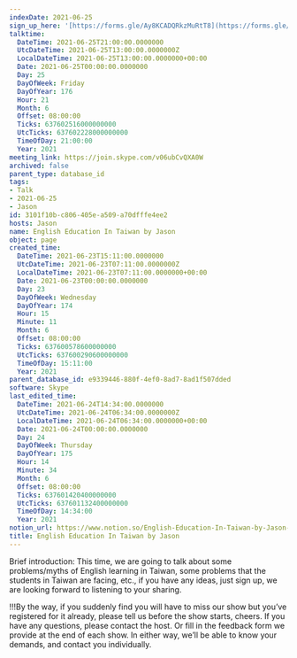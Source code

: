 ```yaml
---
indexDate: 2021-06-25
sign_up_here: '[https://forms.gle/Ay8KCADQRkzMuRtT8](https://forms.gle/Ay8KCADQRkzMuRtT8)'
talktime:
  DateTime: 2021-06-25T21:00:00.0000000
  UtcDateTime: 2021-06-25T13:00:00.0000000Z
  LocalDateTime: 2021-06-25T13:00:00.0000000+00:00
  Date: 2021-06-25T00:00:00.0000000
  Day: 25
  DayOfWeek: Friday
  DayOfYear: 176
  Hour: 21
  Month: 6
  Offset: 08:00:00
  Ticks: 637602516000000000
  UtcTicks: 637602228000000000
  TimeOfDay: 21:00:00
  Year: 2021
meeting_link: https://join.skype.com/v06ubCvQXA0W
archived: false
parent_type: database_id
tags:
- Talk
- 2021-06-25
- Jason
id: 3101f10b-c806-405e-a509-a70dfffe4ee2
hosts: Jason
name: English Education In Taiwan by Jason
object: page
created_time:
  DateTime: 2021-06-23T15:11:00.0000000
  UtcDateTime: 2021-06-23T07:11:00.0000000Z
  LocalDateTime: 2021-06-23T07:11:00.0000000+00:00
  Date: 2021-06-23T00:00:00.0000000
  Day: 23
  DayOfWeek: Wednesday
  DayOfYear: 174
  Hour: 15
  Minute: 11
  Month: 6
  Offset: 08:00:00
  Ticks: 637600578600000000
  UtcTicks: 637600290600000000
  TimeOfDay: 15:11:00
  Year: 2021
parent_database_id: e9339446-880f-4ef0-8ad7-8ad1f507dded
software: Skype
last_edited_time:
  DateTime: 2021-06-24T14:34:00.0000000
  UtcDateTime: 2021-06-24T06:34:00.0000000Z
  LocalDateTime: 2021-06-24T06:34:00.0000000+00:00
  Date: 2021-06-24T00:00:00.0000000
  Day: 24
  DayOfWeek: Thursday
  DayOfYear: 175
  Hour: 14
  Minute: 34
  Month: 6
  Offset: 08:00:00
  Ticks: 637601420400000000
  UtcTicks: 637601132400000000
  TimeOfDay: 14:34:00
  Year: 2021
notion_url: https://www.notion.so/English-Education-In-Taiwan-by-Jason-3101f10bc806405ea509a70dfffe4ee2
title: English Education In Taiwan by Jason
---
```




Brief introduction: This time, we are going to talk about some problems/myths of English learning in Taiwan, some problems that the students in Taiwan are facing, etc., if you have any ideas, just sign up, we are looking forward to listening to your sharing.

!!!By the way, if you suddenly find you will have to miss our show but you’ve registered for it already, please tell us before the show starts, cheers.
If you have any questions, please contact the host. Or fill in the feedback form we provide at the end of each show. In either way, we’ll be able to know your demands, and contact you individually.

